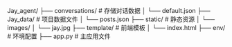Jay_agent/
├── conversations/          # 存储对话数据
│   └── default.json
├── Jay_data/               # 项目数据文件
│   └── posts.json
├── static/                 # 静态资源
│   └── images/
│       └── jay.jpg
├── template/               # 前端模板
│   └── index.html
├── env/                    # 环境配置
├── app.py                  # 主应用文件
